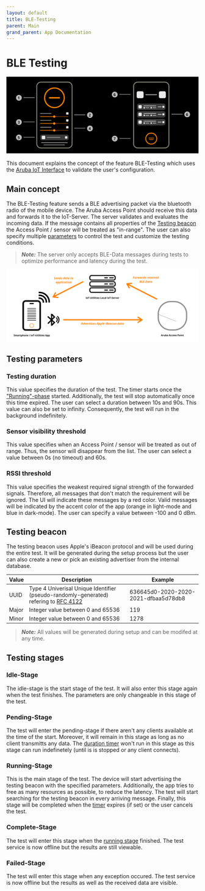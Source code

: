 ```yaml
---
layout: default
title: BLE-Testing
parent: Main
grand_parent: App Documentation
---
```


# BLE Testing

![BLE Testing Scheme](../images/main_ble_testing.svg)

This document explains the concept of the feature BLE-Testing which uses the [Aruba IoT Interface](../aruba/aruba_iot_configuration_guide.md) to validate the user's configuration.

## Main concept

The BLE-Testing feature sends a BLE advertising packet via the bluetooth radio of the mobile device. The Aruba Access Point should receive this data and forwards it to the IoT-Server. The server validates and evaluates the incoming data. If the message contains all properties of the [Testing beacon](#testing-beacon) the Access Point / sensor will be treated as "in-range". The user can also specify multiple [parameters](#testing-parameters) to control the test and customize the testing conditions.

> **_Note:_** The server only accepts BLE-Data messages during tests to optimize performance and latency during the test.

![Basic principles of the BLE-Testing feature](../images/ble_testing_graphic.png)

## Testing parameters

### Testing duration

This value specifies the duration of the test. The timer starts once the ["Running"-phase](#running-stage) started. Additionally, the test will stop automatically once this time expired. The user can select a duration between 10s and 90s. This value can also be set to infinity. Consequently, the test will run in the background indefinitely.

### Sensor visibility threshold

This value specifies when an Access Point / sensor will be treated as out of range. Thus, the sensor will disappear from the list. The user can select a value between 0s (no timeout) and 60s.

### RSSI threshold

This value specifies the weakest required signal strength of the forwarded signals. Therefore, all messages that don't match the requirement will be ignored. The UI will indicate these messages by a red color. Valid messages will be indicated by the accent color of the app (orange in light-mode and blue in dark-mode). The user can specify a value between -100 and 0 dBm.

## Testing beacon

The testing beacon uses Apple's iBeacon protocol and will be used during the entire test. It will be generated during the setup process but the user can also create a new or pick an existing advertiser from the internal database.

|Value|Description|Example|
|-|-|-|
|UUID|Type 4 Univerisal Unique Identifier (pseudo-randomly-generated) refering to [RFC 4122](https://www.ietf.org/rfc/rfc4122.txt)|636645d0-2020-2020-2021-dfbaa5d78db8|
|Major|Integer value between 0 and 65536|119|
|Minor|Integer value between 0 and 65536|1278|

> **_Note:_** All values will be generated during setup and can be modifed at any time.

## Testing stages

### Idle-Stage

The idle-stage is the start stage of the test. It will also enter this stage again when the test finishes. The parameters are only changeable in this stage of the test.

### Pending-Stage

The test will enter the pending-stage if there aren't any clients available at the time of the start. Moreover, it will remain in this stage as long as no client transmitts any data. The [duration timer](#testing-duration) won't run in this stage as this stage can run indefinetely (until is is stopped or any client connects).

### Running-Stage

This is the main stage of the test. The device will start advertising the testing beacon with the specified parameters. Additionally, the app tries to free as many resources as possible, to reduce the latency. The test will start searching for the testing beacon in every arriving message. Finally, this stage will be completed when the [timer](#testing-duration) expires (if set) or the user cancels the test.

### Complete-Stage

The test will enter this stage when the [running stage](#running-stage) finished. The test service is now offline but the results are still viewable.

### Failed-Stage

The test will enter this stage when any exception occured. The test service is now offline but the results as well as the received data are visible.
